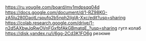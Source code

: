 https://ru.yougile.com/board/mv1mdpsqq04d
https://docs.google.com/document/d/1-RZ98KG-zA5Iu280DaotLrspufq2b5nph2jlgIA-Xxc/edit?usp=sharing
https://colab.research.google.com/drive/1-n2d5AXbwJqRwOVnFGxfbfAkGBmatqE_?usp=sharing гугл колаб
https://disk.yandex.ru/i/6gg-2Cd3K1FO6g резюме
